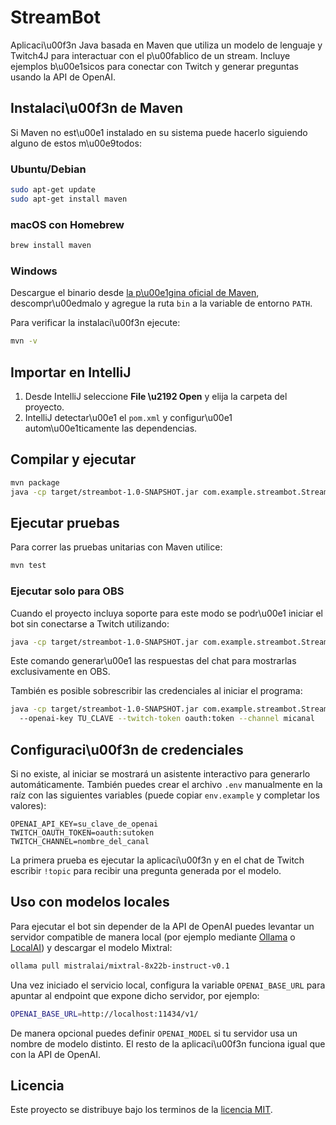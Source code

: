 # StreamBot

Aplicaci\u00f3n Java basada en Maven que utiliza un modelo de lenguaje y Twitch4J para interactuar con el p\u00fablico de un stream. Incluye ejemplos b\u00e1sicos para conectar con Twitch y generar preguntas usando la API de OpenAI.

## Instalaci\u00f3n de Maven

Si Maven no est\u00e1 instalado en su sistema puede hacerlo siguiendo alguno de estos m\u00e9todos:

### Ubuntu/Debian

```bash
sudo apt-get update
sudo apt-get install maven
```

### macOS con Homebrew

```bash
brew install maven
```

### Windows

Descargue el binario desde [la p\u00e1gina oficial de Maven](https://maven.apache.org/download.cgi), descompr\u00edmalo y agregue la ruta `bin` a la variable de entorno `PATH`.

Para verificar la instalaci\u00f3n ejecute:

```bash
mvn -v
```

## Importar en IntelliJ
1. Desde IntelliJ seleccione **File \u2192 Open** y elija la carpeta del proyecto.
2. IntelliJ detectar\u00e1 el `pom.xml` y configur\u00e1 autom\u00e1ticamente las dependencias.

## Compilar y ejecutar
```bash
mvn package
java -cp target/streambot-1.0-SNAPSHOT.jar com.example.streambot.StreamBotApplication
```

## Ejecutar pruebas
Para correr las pruebas unitarias con Maven utilice:

```bash
mvn test
```

### Ejecutar solo para OBS

Cuando el proyecto incluya soporte para este modo se podr\u00e1 iniciar el bot sin conectarse a Twitch utilizando:

```bash
java -cp target/streambot-1.0-SNAPSHOT.jar com.example.streambot.StreamBotApplication --obs-only
```

Este comando generar\u00e1 las respuestas del chat para mostrarlas exclusivamente en OBS.

También es posible sobrescribir las credenciales al iniciar el programa:

```bash
java -cp target/streambot-1.0-SNAPSHOT.jar com.example.streambot.StreamBotApplication 
  --openai-key TU_CLAVE --twitch-token oauth:token --channel micanal
```


## Configuraci\u00f3n de credenciales
Si no existe, al iniciar se mostrará un asistente interactivo para generarlo automáticamente.
También puedes crear el archivo `.env` manualmente en la raíz con las siguientes variables (puede copiar `env.example` y completar los valores):

```
OPENAI_API_KEY=su_clave_de_openai
TWITCH_OAUTH_TOKEN=oauth:sutoken
TWITCH_CHANNEL=nombre_del_canal
```

La primera prueba es ejecutar la aplicaci\u00f3n y en el chat de Twitch escribir `!topic` para recibir una pregunta generada por el modelo.

## Uso con modelos locales

Para ejecutar el bot sin depender de la API de OpenAI puedes levantar un servidor
compatible de manera local (por ejemplo mediante [Ollama](https://ollama.com) o
[LocalAI](https://localai.io)) y descargar el modelo Mixtral:

```bash
ollama pull mistralai/mixtral-8x22b-instruct-v0.1
```

Una vez iniciado el servicio local, configura la variable `OPENAI_BASE_URL` para
apuntar al endpoint que expone dicho servidor, por ejemplo:

```bash
OPENAI_BASE_URL=http://localhost:11434/v1/
```

De manera opcional puedes definir `OPENAI_MODEL` si tu servidor usa un nombre de
modelo distinto. El resto de la aplicaci\u00f3n funciona igual que con la API de
OpenAI.

## Licencia
Este proyecto se distribuye bajo los terminos de la [licencia MIT](LICENSE).

